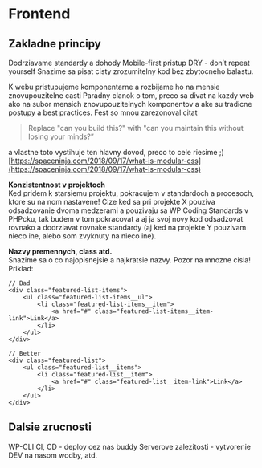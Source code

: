 # Frontend

## Zakladne principy 

Dodrziavame standardy a dohody Mobile-first pristup DRY - don’t repeat yourself Snazime sa pisat cisty zrozumitelny kod bez zbytocneho balastu.

K webu pristupujeme komponentarne a rozbijame ho na mensie znovupouzitelne casti Paradny clanok o tom, preco sa divat na kazdy web ako na subor mensich znovupouzitelnych komponentov a ake su tradicne postupy a best practices. Fest so mnou zarezonoval citat 

> Replace "can you build this?" with "can you maintain this without losing your minds?”

a vlastne toto vystihuje ten hlavny dovod, preco to cele riesime ;\) [https://spaceninja.com/2018/09/17/what-is-modular-css](https://spaceninja.com/2018/09/17/what-is-modular-css)

**Konzistentnost v projektoch**   
Ked pridem k starsiemu projektu, pokracujem v standardoch a procesoch, ktore su na nom nastavene! Cize ked sa pri projekte X pouziva odsadzovanie dvoma medzerami a pouzivaju sa WP Coding Standards v PHPcku, tak budem v tom pokracovat a aj ja svoj novy kod odsadzovat rovnako a dodrziavat rovnake standardy \(aj ked na projekte Y pouzivam nieco ine, alebo som zvyknuty na nieco ine\).

**Nazvy premennych, class atd.**   
Snazime sa o co najopisnejsie a najkratsie nazvy. Pozor na mnozne cisla! Priklad: 

```markup
// Bad
<div class="featured-list-items">
    <ul class="featured-list-items__ul">
        <li class="featured-list-items__item">
            <a href="#" class="featured-list-items__item-link">Link</a>
        </li>
    </ul>  
</div>

// Better
<div class="featured-list">
    <ul class="featured-list__items">
        <li class="featured-list__item">
            <a href="#" class="featured-list__item-link">Link</a>    
        </li>
    </ul>  
</div>
```

### 

## Dalsie zrucnosti 

WP-CLI CI, CD - deploy cez nas buddy Serverove zalezitosti - vytvorenie DEV na nasom wodby, atd.

